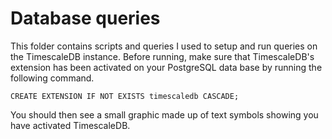 # Database queries

This folder contains scripts and queries I used to setup and 
run queries on the TimescaleDB instance. Before running, make sure 
that TimescaleDB's extension has been activated on your PostgreSQL
data base by running the following command. 

`CREATE EXTENSION IF NOT EXISTS timescaledb CASCADE;`

You should then see a small graphic made up of text symbols showing
you have activated TimescaleDB. 